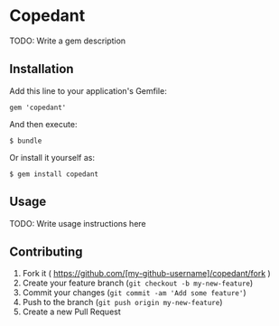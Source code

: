 # Copedant

TODO: Write a gem description

## Installation

Add this line to your application's Gemfile:

    gem 'copedant'

And then execute:

    $ bundle

Or install it yourself as:

    $ gem install copedant

## Usage

TODO: Write usage instructions here

## Contributing

1. Fork it ( https://github.com/[my-github-username]/copedant/fork )
2. Create your feature branch (`git checkout -b my-new-feature`)
3. Commit your changes (`git commit -am 'Add some feature'`)
4. Push to the branch (`git push origin my-new-feature`)
5. Create a new Pull Request
